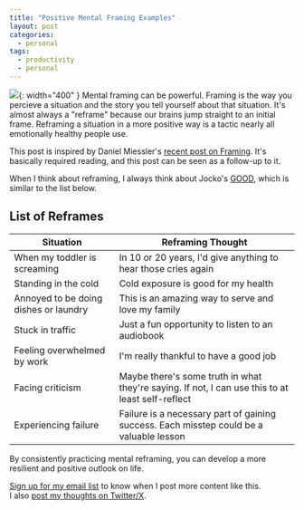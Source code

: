 ```yaml
---
title: "Positive Mental Framing Examples"
layout: post
categories:
  - personal
tags:
  - productivity
  - personal
---
```


![](https://i.imgur.com/YlhLVcZ.jpeg){: width="400" }
Mental framing can be powerful. Framing is the way you percieve a situation and the story you tell yourself about that situation. It's almost always a "reframe" because our brains jump straight to an initial frame. Reframing a situation in a more positive way is a tactic nearly all emotionally healthy people use. 

This post is inspired by Daniel Miessler's [recent post on Framing](https://danielmiessler.com/p/framing-is-everything). It's basically required reading, and this post can be seen as a follow-up to it.

When I think about reframing, I always think about Jocko's [GOOD](https://www.youtube.com/watch?v=IdTMDpizis8), which is similar to the list below.

## List of Reframes

| Situation | Reframing Thought |
|-----------|---------|
| When my toddler is screaming | In 10 or 20 years, I'd give anything to hear those cries again |
| Standing in the cold | Cold exposure is good for my health |
| Annoyed to be doing dishes or laundry | This is an amazing way to serve and love my family |
| Stuck in traffic | Just a fun opportunity to listen to an audiobook |
| Feeling overwhelmed by work | I'm really thankful to have a good job |
| Facing criticism | Maybe there's some truth in what they're saying. If not, I can use this to at least self-reflect |
| Experiencing failure | Failure is a necessary part of gaining success. Each misstep could be a valuable lesson |

By consistently practicing mental reframing, you can develop a more resilient and positive outlook on life.

[Sign up for my email list](https://thacker.beehiiv.com/subscribe) to know when I post more content like this.   
I also [post my thoughts on Twitter/X](https://x.com/rez0__). 


<meta name="twitter:card" content="summary_large_image" />
<meta name="twitter:site" content="@rez0__" />
<meta name="twitter:creator" content="@rez0__" />
<meta property="og:url" content="https://josephthacker.com/personal/2024/03/05/reframing-examples.html" />
<meta property="og:title" content="Positive Mental Framing Examples" />
<meta property="og:description" content="A short list of mental reframes" />
<meta property="og:image" content="https://i.imgur.com/YlhLVcZ.jpeg" />

